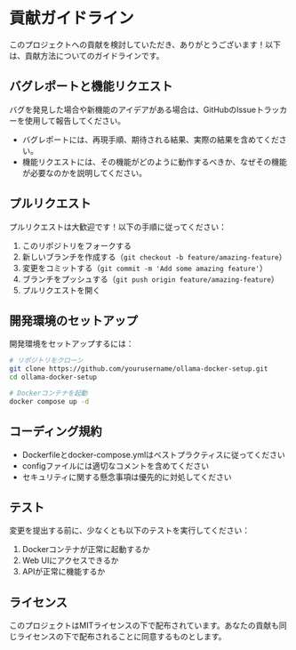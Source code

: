 # 貢献ガイドライン

このプロジェクトへの貢献を検討していただき、ありがとうございます！以下は、貢献方法についてのガイドラインです。

## バグレポートと機能リクエスト

バグを発見した場合や新機能のアイデアがある場合は、GitHubのIssueトラッカーを使用して報告してください。

- バグレポートには、再現手順、期待される結果、実際の結果を含めてください。
- 機能リクエストには、その機能がどのように動作するべきか、なぜその機能が必要なのかを説明してください。

## プルリクエスト

プルリクエストは大歓迎です！以下の手順に従ってください：

1. このリポジトリをフォークする
2. 新しいブランチを作成する（`git checkout -b feature/amazing-feature`）
3. 変更をコミットする（`git commit -m 'Add some amazing feature'`）
4. ブランチをプッシュする（`git push origin feature/amazing-feature`）
5. プルリクエストを開く

## 開発環境のセットアップ

開発環境をセットアップするには：

```bash
# リポジトリをクローン
git clone https://github.com/yourusername/ollama-docker-setup.git
cd ollama-docker-setup

# Dockerコンテナを起動
docker compose up -d
```

## コーディング規約

- Dockerfileとdocker-compose.ymlはベストプラクティスに従ってください
- configファイルには適切なコメントを含めてください
- セキュリティに関する懸念事項は優先的に対処してください

## テスト

変更を提出する前に、少なくとも以下のテストを実行してください：

1. Dockerコンテナが正常に起動するか
2. Web UIにアクセスできるか
3. APIが正常に機能するか

## ライセンス

このプロジェクトはMITライセンスの下で配布されています。あなたの貢献も同じライセンスの下で配布されることに同意するものとします。
